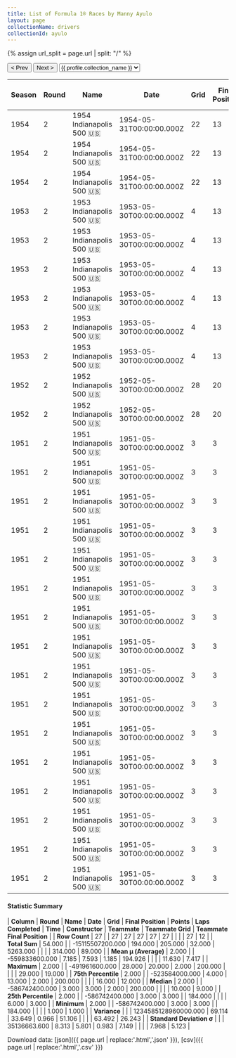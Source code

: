 ```yaml
---
title: List of Formula 1® Races by Manny Ayulo
layout: page
collectionName: drivers
collectionId: ayulo
---
```


{% assign url_split = page.url | split: "/" %}
<div id="collection-navigation">
<button onclick="selector.options[selector.selectedIndex-1].value && (window.location = selector.options[selector.selectedIndex-1].value);">&lt; Prev</button>
<button onclick="selector.options[selector.selectedIndex+1].value && (window.location = selector.options[selector.selectedIndex+1].value);">Next &gt;</button>
<select id="selector" onchange="this.options[this.selectedIndex].value && (window.location = this.options[this.selectedIndex].value);">
  {% for collectionId in site.data[page.collectionName].refs %}
    {% if collectionId == page.collectionId %}
      {% assign selected = "selected" %}
    {% else %}
      {% assign selected = "" %}
    {% endif %}
    {% assign profile = site.data[page.collectionName][collectionId].profile %}
    <option value="/f1/{{ page.collectionName }}/{{ collectionId }}/{{ url_split[4] }}" {{ selected }}>{{ profile.collection_name }}</option>
  {% endfor %}
</select>
</div>

| Season | Round | Name | Date | Grid | Final Position | Points | Laps Completed | Time | Constructor | Teammate | Teammate Grid | Teammate Final Position |
|--|--|--|--|--|--|--|--|--|--|--|--|--|
| 1954 | 2 | 1954 Indianapolis 500 🇺🇸 | 1954-05-31T00:00:00.000Z | 22 | 13 | 0.0 | 197 |   | Kuzma 🇺🇸 | [Jimmy Bryan 🇺🇸](/f1/drivers/bryan) | 3 | 2 |
| 1954 | 2 | 1954 Indianapolis 500 🇺🇸 | 1954-05-31T00:00:00.000Z | 22 | 13 | 0.0 | 197 |   | Kuzma 🇺🇸 | [Chuck Stevenson 🇺🇸](/f1/drivers/stevenson) | 5 | 12 |
| 1954 | 2 | 1954 Indianapolis 500 🇺🇸 | 1954-05-31T00:00:00.000Z | 22 | 13 | 0.0 | 197 |   | Kuzma 🇺🇸 | [Walt Faulkner 🇺🇸](/f1/drivers/faulkner) | 5 | 12 |
| 1953 | 2 | 1953 Indianapolis 500 🇺🇸 | 1953-05-30T00:00:00.000Z | 4 | 13 | 0.0 | 184 |   | Kuzma 🇺🇸 | [Tony Bettenhausen 🇺🇸](/f1/drivers/bettenhausen) | 6 | 9 |
| 1953 | 2 | 1953 Indianapolis 500 🇺🇸 | 1953-05-30T00:00:00.000Z | 4 | 13 | 0.0 | 184 |   | Kuzma 🇺🇸 | [Bob Sweikert 🇺🇸](/f1/drivers/sweikert) | 29 | R |
| 1953 | 2 | 1953 Indianapolis 500 🇺🇸 | 1953-05-30T00:00:00.000Z | 4 | 13 | 0.0 | 184 |   | Kuzma 🇺🇸 | [Pat Flaherty 🇺🇸](/f1/drivers/flaherty) | 24 | R |
| 1953 | 2 | 1953 Indianapolis 500 🇺🇸 | 1953-05-30T00:00:00.000Z | 4 | 13 | 0.0 | 184 |   | Kuzma 🇺🇸 | [Chuck Stevenson 🇺🇸](/f1/drivers/stevenson) | 16 | R |
| 1953 | 2 | 1953 Indianapolis 500 🇺🇸 | 1953-05-30T00:00:00.000Z | 4 | 13 | 0.0 | 184 |   | Kuzma 🇺🇸 | [Chuck Stevenson 🇺🇸](/f1/drivers/stevenson) | 6 | 9 |
| 1953 | 2 | 1953 Indianapolis 500 🇺🇸 | 1953-05-30T00:00:00.000Z | 4 | 13 | 0.0 | 184 |   | Kuzma 🇺🇸 | [Gene Hartley 🇺🇸](/f1/drivers/hartley) | 6 | 9 |
| 1952 | 2 | 1952 Indianapolis 500 🇺🇸 | 1952-05-30T00:00:00.000Z | 28 | 20 | 0.0 | 184 |   | Lesovsky 🇺🇸 | [Duane Carter 🇺🇸](/f1/drivers/darter) | 6 | 4 |
| 1952 | 2 | 1952 Indianapolis 500 🇺🇸 | 1952-05-30T00:00:00.000Z | 28 | 20 | 0.0 | 184 |   | Lesovsky 🇺🇸 | [Henry Banks 🇺🇸](/f1/drivers/banks) | 12 | 19 |
| 1951 | 2 | 1951 Indianapolis 500 🇺🇸 | 1951-05-30T00:00:00.000Z | 3 | 3 | 2.0 | 200 | +2:51.39 | Kurtis Kraft 🇺🇸 | [Lee Wallard 🇺🇸](/f1/drivers/wallard) | 2 | 1 |
| 1951 | 2 | 1951 Indianapolis 500 🇺🇸 | 1951-05-30T00:00:00.000Z | 3 | 3 | 2.0 | 200 | +2:51.39 | Kurtis Kraft 🇺🇸 | [Mike Nazaruk 🇺🇸](/f1/drivers/nazaruk) | 7 | 2 |
| 1951 | 2 | 1951 Indianapolis 500 🇺🇸 | 1951-05-30T00:00:00.000Z | 3 | 3 | 2.0 | 200 | +2:51.39 | Kurtis Kraft 🇺🇸 | [Jack McGrath 🇺🇸](/f1/drivers/mcgrath) | 3 | 3 |
| 1951 | 2 | 1951 Indianapolis 500 🇺🇸 | 1951-05-30T00:00:00.000Z | 3 | 3 | 2.0 | 200 | +2:51.39 | Kurtis Kraft 🇺🇸 | [Carl Forberg 🇺🇸](/f1/drivers/forberg) | 24 | 7 |
| 1951 | 2 | 1951 Indianapolis 500 🇺🇸 | 1951-05-30T00:00:00.000Z | 3 | 3 | 2.0 | 200 | +2:51.39 | Kurtis Kraft 🇺🇸 | [Duke Nalon 🇺🇸](/f1/drivers/nalon) | 1 | R |
| 1951 | 2 | 1951 Indianapolis 500 🇺🇸 | 1951-05-30T00:00:00.000Z | 3 | 3 | 2.0 | 200 | +2:51.39 | Kurtis Kraft 🇺🇸 | [Gene Force 🇺🇸](/f1/drivers/force) | 22 | R |
| 1951 | 2 | 1951 Indianapolis 500 🇺🇸 | 1951-05-30T00:00:00.000Z | 3 | 3 | 2.0 | 200 | +2:51.39 | Kurtis Kraft 🇺🇸 | [Sam Hanks 🇺🇸](/f1/drivers/hanks) | 12 | R |
| 1951 | 2 | 1951 Indianapolis 500 🇺🇸 | 1951-05-30T00:00:00.000Z | 3 | 3 | 2.0 | 200 | +2:51.39 | Kurtis Kraft 🇺🇸 | [Bill Schindler 🇺🇸](/f1/drivers/schindler) | 16 | R |
| 1951 | 2 | 1951 Indianapolis 500 🇺🇸 | 1951-05-30T00:00:00.000Z | 3 | 3 | 2.0 | 200 | +2:51.39 | Kurtis Kraft 🇺🇸 | [Fred Agabashian 🇺🇸](/f1/drivers/agabashian) | 11 | R |
| 1951 | 2 | 1951 Indianapolis 500 🇺🇸 | 1951-05-30T00:00:00.000Z | 3 | 3 | 2.0 | 200 | +2:51.39 | Kurtis Kraft 🇺🇸 | [Carl Scarborough 🇺🇸](/f1/drivers/scarborough) | 15 | R |
| 1951 | 2 | 1951 Indianapolis 500 🇺🇸 | 1951-05-30T00:00:00.000Z | 3 | 3 | 2.0 | 200 | +2:51.39 | Kurtis Kraft 🇺🇸 | [Johnnie Parsons 🇺🇸](/f1/drivers/parsons) | 8 | R |
| 1951 | 2 | 1951 Indianapolis 500 🇺🇸 | 1951-05-30T00:00:00.000Z | 3 | 3 | 2.0 | 200 | +2:51.39 | Kurtis Kraft 🇺🇸 | [Cecil Green 🇺🇸](/f1/drivers/green) | 10 | R |
| 1951 | 2 | 1951 Indianapolis 500 🇺🇸 | 1951-05-30T00:00:00.000Z | 3 | 3 | 2.0 | 200 | +2:51.39 | Kurtis Kraft 🇺🇸 | [Troy Ruttman 🇺🇸](/f1/drivers/ruttman) | 6 | R |
| 1951 | 2 | 1951 Indianapolis 500 🇺🇸 | 1951-05-30T00:00:00.000Z | 3 | 3 | 2.0 | 200 | +2:51.39 | Kurtis Kraft 🇺🇸 | [Chet Miller 🇺🇸](/f1/drivers/miller) | 28 | R |
| 1951 | 2 | 1951 Indianapolis 500 🇺🇸 | 1951-05-30T00:00:00.000Z | 3 | 3 | 2.0 | 200 | +2:51.39 | Kurtis Kraft 🇺🇸 | [Walt Brown 🇺🇸](/f1/drivers/walt_brown) | 13 | R |
| 1951 | 2 | 1951 Indianapolis 500 🇺🇸 | 1951-05-30T00:00:00.000Z | 3 | 3 | 2.0 | 200 | +2:51.39 | Kurtis Kraft 🇺🇸 | [Cliff Griffith 🇺🇸](/f1/drivers/griffith) | 18 | R |

#### Statistic Summary

| **Column** | **Round** | **Name** | **Date** | **Grid** | **Final Position** | **Points** | **Laps Completed** | **Time** | **Constructor** | **Teammate** | **Teammate Grid** | **Teammate Final Position** |
| **Row Count** | 27 |  | 27 | 27 | 27 | 27 | 27 |  |  |  | 27 | 12 |
| **Total Sum** | 54.000 |  | -15115507200.000 | 194.000 | 205.000 | 32.000 | 5263.000 |  |  |  | 314.000 | 89.000 |
| **Mean μ (Average)** | 2.000 |  | -559833600.000 | 7.185 | 7.593 | 1.185 | 194.926 |  |  |  | 11.630 | 7.417 |
| **Maximum** | 2.000 |  | -491961600.000 | 28.000 | 20.000 | 2.000 | 200.000 |  |  |  | 29.000 | 19.000 |
| **75th Percentile** | 2.000 |  | -523584000.000 | 4.000 | 13.000 | 2.000 | 200.000 |  |  |  | 16.000 | 12.000 |
| **Median** | 2.000 |  | -586742400.000 | 3.000 | 3.000 | 2.000 | 200.000 |  |  |  | 10.000 | 9.000 |
| **25th Percentile** | 2.000 |  | -586742400.000 | 3.000 | 3.000 |  | 184.000 |  |  |  | 6.000 | 3.000 |
| **Minimum** | 2.000 |  | -586742400.000 | 3.000 | 3.000 |  | 184.000 |  |  |  | 1.000 | 1.000 |
| **Variance** |  |  | 1234585128960000.000 | 69.114 | 33.649 | 0.966 | 51.106 |  |  |  | 63.492 | 26.243 |
| **Standard Deviation σ** |  |  | 35136663.600 | 8.313 | 5.801 | 0.983 | 7.149 |  |  |  | 7.968 | 5.123 |

Download data: [json]({{ page.url | replace:'.html','.json' }}), [csv]({{ page.url | replace:'.html','.csv' }})

